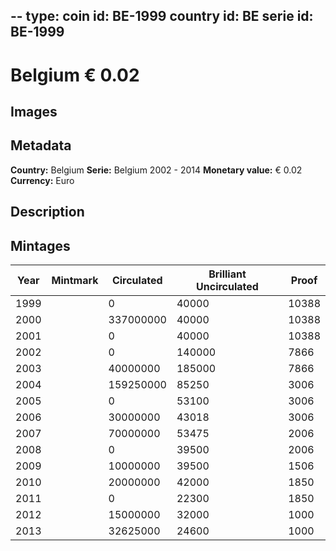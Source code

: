 --
type: coin
id: BE-1999
country id: BE
serie id: BE-1999
--

# Belgium € 0.02

## Images


## Metadata

**Country:** Belgium
**Serie:** Belgium 2002 - 2014
**Monetary value:** € 0.02
**Currency:** Euro

## Description


## Mintages
| Year | Mintmark | Circulated | Brilliant Uncirculated | Proof |
| ---- | -------- | ---------- | ---------------------- | ----- |
| 1999 |  | 0| 40000 | 10388 |
| 2000 |  | 337000000| 40000 | 10388 |
| 2001 |  | 0| 40000 | 10388 |
| 2002 |  | 0| 140000 | 7866 |
| 2003 |  | 40000000| 185000 | 7866 |
| 2004 |  | 159250000| 85250 | 3006 |
| 2005 |  | 0| 53100 | 3006 |
| 2006 |  | 30000000| 43018 | 3006 |
| 2007 |  | 70000000| 53475 | 2006 |
| 2008 |  | 0| 39500 | 2006 |
| 2009 |  | 10000000| 39500 | 1506 |
| 2010 |  | 20000000| 42000 | 1850 |
| 2011 |  | 0| 22300 | 1850 |
| 2012 |  | 15000000| 32000 | 1000 |
| 2013 |  | 32625000| 24600 | 1000 |
